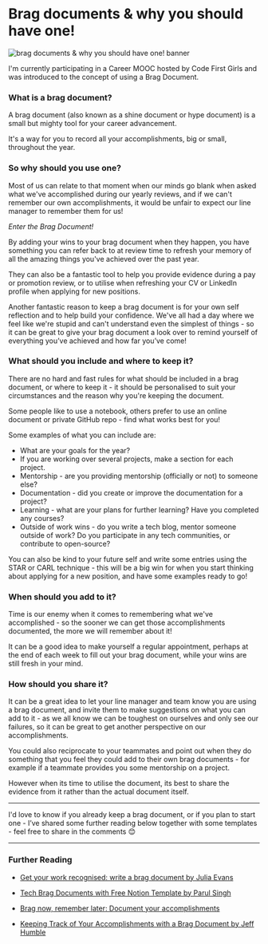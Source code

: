 # Brag documents & why you should have one!

![brag documents & why you should have one! banner](https://github.com/kera-cudmore/articles/assets/92253071/2634d83b-5f63-4d48-b8c8-10367e4ca25b)

I'm currently participating in a Career MOOC hosted by Code First Girls and was introduced to the concept of using a Brag Document. 


### What is a brag document?

A brag document (also known as a shine document or hype document) is a small but mighty tool for your career advancement.

It's a way for you to record all your accomplishments, big or small, throughout the year.


### So why should you use one?

Most of us can relate to that moment when our minds go blank  when asked what we've accomplished during our yearly reviews, and if we can't remember our own accomplishments, it would be unfair to expect our line manager to remember them for us!

*Enter the Brag Document!*

By adding your wins to your brag document when they happen, you have something you can refer back to at review time to refresh your memory of all the amazing things you've achieved over the past year.

They can also be a fantastic tool to help you provide evidence during a pay or promotion review, or to utilise when refreshing your CV or LinkedIn profile when applying for new positions.

Another fantastic reason to keep a brag document is for your own self reflection and to help build your confidence. We've all had a day where we feel like we're stupid and can't understand even the simplest of things - so it can be great to give your brag document a look over to remind yourself of everything you’ve achieved and how far you’ve come!


### What should you include and where to keep it?

There are no hard and fast rules for what should be included in a brag document, or where to keep it - it should be personalised to suit your circumstances and the reason why you're keeping the document. 

Some people like to use a notebook, others prefer to use an online document or private GitHub repo - find what works best for you!

Some examples of what you can include are:

* What are your goals for the year?
* If you are working over several projects, make a section for each project.
* Mentorship - are you providing mentorship (officially or not) to someone else?
* Documentation - did you create or improve the documentation for a project?
* Learning - what are your plans for further learning? Have you completed any courses?
* Outside of work wins - do you write a tech blog, mentor someone outside of work? Do you participate in any tech communities, or contribute to open-source?

You can also be kind to your future self and write some entries using the STAR or CARL technique - this will be a big win for when you start thinking about applying for a new position, and have some examples ready to go!


### When should you add to it?

Time is our enemy when it comes to remembering what we've accomplished - so the sooner we can get those accomplishments documented, the more we will remember about it!

It can be a good idea to make yourself a regular appointment, perhaps at the end of each week to fill out your brag document, while your wins are still fresh in your mind.


### How should you share it?

It can be a great idea to let your line manager and team know you are using a brag document, and invite them to make suggestions on what you can add to it - as we all know we can be toughest on ourselves and only see our failures, so it can be great to get another perspective on our accomplishments.

You could also reciprocate to your teammates and point out when they do something that you feel they could add to their own brag documents - for example if a teammate provides you some mentorship on a project.

However when its time to utilise the document, its best to share the evidence from it rather than the actual document itself. 

---

I'd love to know if you already keep a brag document, or if you plan to start one - I’ve shared some further reading below together with some templates - feel free to share in the comments 😊

---

### Further Reading

* [Get your work recognised: write a brag document by Julia Evans](https://jvns.ca/blog/brag-documents/)

* [Tech Brag Documents with Free Notion Template by Parul Singh](https://www.linkedin.com/pulse/edition-4-tech-brag-documents-free-notion-template-parul-singh/)

* [Brag now, remember later: Document your accomplishments](https://github.com/readme/guides/document-success)

* [Keeping Track of Your Accomplishments with a Brag Document by Jeff Humble](https://www.thefountaininstitute.com/blog/brag-documents)
